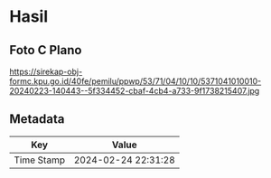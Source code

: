 # Hasil

## Foto C Plano

https://sirekap-obj-formc.kpu.go.id/40fe/pemilu/ppwp/53/71/04/10/10/5371041010010-20240223-140443--5f334452-cbaf-4cb4-a733-9f1738215407.jpg


## Metadata

| Key        | Value               |
| ---------- | ------------------- |
| Time Stamp | 2024-02-24 22:31:28 |



